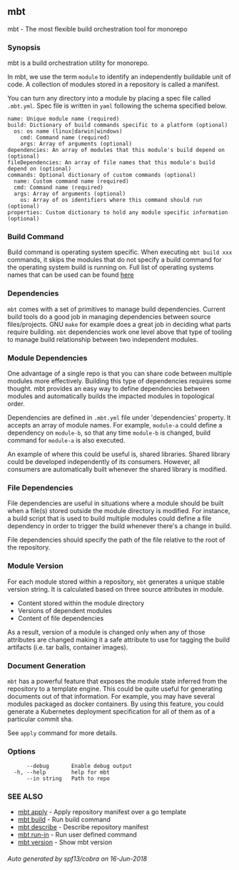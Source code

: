 ## mbt

mbt - The most flexible build orchestration tool for monorepo

### Synopsis


mbt is a build orchestration utility for monorepo.

In mbt, we use the term `module` to identify an independently buildable unit of code.
A collection of modules stored in a repository is called a manifest.

You can turn any directory into a module by placing a spec file called `.mbt.yml`.
Spec file is written in `yaml` following the schema specified below.

```
name: Unique module name (required)
build: Dictionary of build commands specific to a platform (optional)
  os: os name (linux|darwin|windows)
    cmd: Command name (required)
    args: Array of arguments (optional)
dependencies: An array of modules that this module's build depend on (optional)
fileDependencies: An array of file names that this module's build depend on (optional)
commands: Optional dictionary of custom commands (optional)
  name: Custom command name (required)
  cmd: Command name (required)
  args: Array of arguments (optional)
	os: Array of os identifiers where this command should run (optional)
properties: Custom dictionary to hold any module specific information (optional)
```

### Build Command

Build command is operating system specific. When executing `mbt build xxx`
commands, it skips the modules that do not specify a build command for the operating 
system build is running on.
Full list of operating systems names that can be used can be 
found [here](https://golang.org/doc/install/source#environment)

### Dependencies

`mbt` comes with a set of primitives to manage build dependencies. Current build
tools do a good job in managing dependencies between source files/projects.
GNU `make` for example does a great job in deciding what parts require building.
`mbt` dependencies work one level above that type of tooling to manage build
relationship between two independent modules.

### Module Dependencies

One advantage of a single repo is that you can share code between multiple modules
more effectively. Building this type of dependencies requires some thought. mbt provides
an easy way to define dependencies between modules and automatically builds the impacted modules
in topological order.

Dependencies are defined in `.mbt.yml` file under 'dependencies' property.
It accepts an array of module names.
For example, `module-a` could define a dependency on `module-b`,
so that any time `module-b` is changed, build command for `module-a` is also executed.

An example of where this could be useful is, shared libraries. Shared library
could be developed independently of its consumers. However, all consumers
are automatically built whenever the shared library is modified.

### File Dependencies

File dependencies are useful in situations where a module should be built
when a file(s) stored outside the module directory is modified. For instance,
a build script that is used to build multiple modules could define a file
dependency in order to trigger the build whenever there's a change in build.

File dependencies should specify the path of the file relative to the root
of the repository.

### Module Version

For each module stored within a repository, `mbt` generates a unique
stable version string. It is calculated based on three source attributes in
module.

- Content stored within the module directory
- Versions of dependent modules
- Content of file dependencies

As a result, version of a module is changed only when any of those attributes
are changed making it a safe attribute to use for tagging the 
build artifacts (i.e. tar balls, container images).

### Document Generation

`mbt` has a powerful feature that exposes the module state inferred from
the repository to a template engine. This could be quite useful for generating
documents out of that information. For example, you may have several modules
packaged as docker containers. By using this feature, you could generate a
Kubernetes deployment specification for all of them as of a particular commit
sha.

See `apply` command for more details.



### Options

```
      --debug       Enable debug output
  -h, --help        help for mbt
      --in string   Path to repo
```

### SEE ALSO
* [mbt apply](mbt_apply.md)	 - Apply repository manifest over a go template
* [mbt build](mbt_build.md)	 - Run build command
* [mbt describe](mbt_describe.md)	 - Describe repository manifest
* [mbt run-in](mbt_run-in.md)	 - Run user defined command
* [mbt version](mbt_version.md)	 - Show mbt version

###### Auto generated by spf13/cobra on 16-Jun-2018
